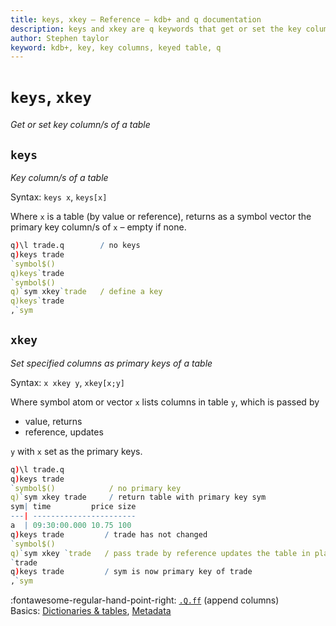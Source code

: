 ```yaml
---
title: keys, xkey – Reference – kdb+ and q documentation
description: keys and xkey are q keywords that get or set the key columns of a table. 
author: Stephen taylor
keyword: kdb+, key, key columns, keyed table, q
---
```

# `keys`, `xkey`

_Get or set key column/s of a table_




## `keys`

_Key column/s of a table_

Syntax: `keys x`, `keys[x]`

Where `x` is a table (by value or reference), returns as a symbol vector the primary key column/s of `x` – empty if none.

```q
q)\l trade.q        / no keys
q)keys trade
`symbol$()
q)keys`trade
`symbol$()
q)`sym xkey`trade   / define a key
q)keys`trade
,`sym
```



## `xkey`

_Set specified columns as primary keys of a table_

Syntax: `x xkey y`, `xkey[x;y]`

Where symbol atom or vector `x` lists columns in table `y`, which is passed by 

-   value, returns 
-   reference, updates 

`y` with `x` set as the primary keys.

```q
q)\l trade.q
q)keys trade
`symbol$()            / no primary key
q)`sym xkey trade     / return table with primary key sym
sym| time         price size
---| -----------------------
a  | 09:30:00.000 10.75 100
q)keys trade         / trade has not changed
`symbol$()
q)`sym xkey `trade   / pass trade by reference updates the table in place
`trade
q)keys trade         / sym is now primary key of trade
,`sym
```

:fontawesome-regular-hand-point-right: 
[`.Q.ff`](dotq.md#qff-append-columns) (append columns)  
Basics: [Dictionaries & tables](../basics/dictsandtables.md),
[Metadata](../basics/metadata.md)